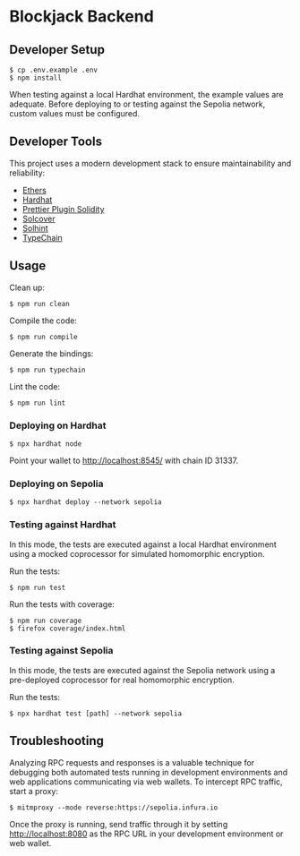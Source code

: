 # Blockjack Backend

## Developer Setup

	$ cp .env.example .env
	$ npm install

When testing against a local Hardhat environment, the example values are adequate. Before deploying to or testing against the Sepolia network, custom values must be configured.

## Developer Tools

This project uses a modern development stack to ensure maintainability and reliability:

- [Ethers](https://github.com/ethers-io/ethers.js/)
- [Hardhat](https://github.com/nomiclabs/hardhat)
- [Prettier Plugin Solidity](https://github.com/prettier-solidity/prettier-plugin-solidity)
- [Solcover](https://github.com/sc-forks/solidity-coverage)
- [Solhint](https://github.com/protofire/solhint)
- [TypeChain](https://github.com/ethereum-ts/TypeChain)

## Usage

Clean up:

	$ npm run clean

Compile the code:

	$ npm run compile

Generate the bindings:

	$ npm run typechain

Lint the code:

	$ npm run lint

### Deploying on Hardhat

	$ npx hardhat node

Point your wallet to [http://localhost:8545/](http://localhost:8545/) with chain ID 31337.

### Deploying on Sepolia

	$ npx hardhat deploy --network sepolia

### Testing against Hardhat

In this mode, the tests are executed against a local Hardhat environment using a mocked coprocessor for simulated homomorphic encryption.

Run the tests:

	$ npm run test

Run the tests with coverage:

	$ npm run coverage
	$ firefox coverage/index.html

### Testing against Sepolia

In this mode, the tests are executed against the Sepolia network using a pre-deployed coprocessor for real homomorphic encryption.

Run the tests:

	$ npx hardhat test [path] --network sepolia

## Troubleshooting

Analyzing RPC requests and responses is a valuable technique for debugging both automated tests running in development environments and web applications communicating via web wallets. To intercept RPC traffic, start a proxy:

	$ mitmproxy --mode reverse:https://sepolia.infura.io

Once the proxy is running, send traffic through it by setting [http://localhost:8080](http://localhost:8080) as the RPC URL in your development environment or web wallet.

